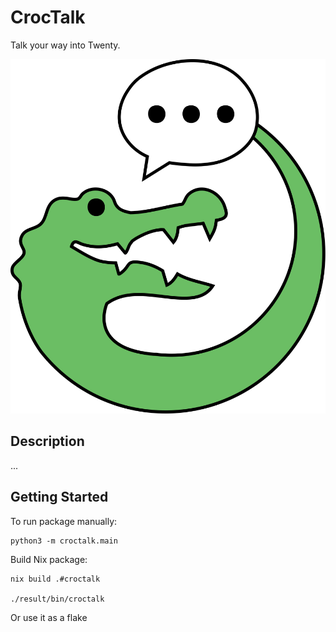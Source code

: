 # CrocTalk

Talk your way into Twenty. 

[![](croctalk.svg)]()

<!-- PROJECT SHIELDS -->

## Description

...



## Getting Started

To run package manually:
```
python3 -m croctalk.main
```


Build Nix package:
```
nix build .#croctalk

./result/bin/croctalk
```

Or use it as a flake


